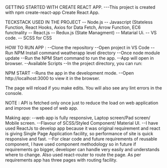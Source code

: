  GETTING STARTED WITH CREATE REACT APP.
---This project is created with npm create-react-app Create React App.

TECKSTACK USED IN THE PROJECT
-- Node.js
-- Javascript (Stateless Function, React Hooks, Axios for Data Fetch, Arrow Function, EC6 functnality
-- React.js
-- Redux.js (State Managment)
-- Matarial Ui.
-- VS code.
-- SCSS for CSS

 HOW TO RUN APP :
--Clone the repository
--Open project in VS Code
--Run NPM Install command weatherapp level directory
--Once node module update
--Run the NPM Start command to run the app.
--App will open in browser.
--Available Scripts
--In the project directory, you can run:

NPM START
--Runs the app in the development mode.
--Open http://localhost:3000 to view it in the browser.

The page will reload if you make edits.
You will also see any lint errors in the console.

NOTE : API is fetched only once just to reduce the load on web application and improve the speed of web app.

Making app:
--web app is fully responsive, Laptop screen/Pad screen/ Mobile screen.
--Flavour of SCSS/Styled Component/ Material UI.
--I have used ReactJs to develop app because it was original requirement and react is giving Single Page Application facility, so performance of site is quick responsive and fast.
--For clear code and future requirements of reusable component, I have used component methodology so in future if requirements go bigger, developer can handle very easily and understands where to change.
Also used react-router to route the page. As per requirements app has three pages with routing facility.
